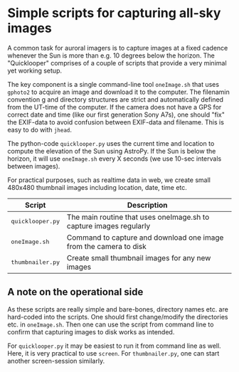 # Simple scripts for capturing all-sky images

A common task for auroral imagers is to capture images at a fixed cadence whenever the Sun is more than e.g. 10 degrees below the horizon. 
The "Quicklooper" comprises of a couple of scripts that provide a very minimal yet working setup.

The key component is a single command-line tool `oneImage.sh` that uses `gphoto2` to acquire an image and download it to the computer. 
The filenamin convention g and directory structures are strict and automatically defined from the UT-time of the computer.
If the camera does not have a GPS for correct date and time (like our first generation Sony A7s), one should "fix" the EXIF-data 
to avoid confusion between EXIF-data and filename. This is easy to do with `jhead`.

The python-code `quicklooper.py` uses the current time and location to compute the elevation of the Sun using AstroPy. If the Sun is below the horizon,
it will use `oneImage.sh` every X seconds (we use 10-sec intervals between images).

For practical purposes, such as realtime data in web, we create small 480x480 thumbnail images including location, date, time etc. 

| Script | Description |
| ------ | ----------- |
| <samp>quicklooper.py</samp> | The main routine that uses oneImage.sh to capture images regularly |
| <samp>oneImage.sh</samp> | Command to capture and download one image from the camera to disk |
| <samp>thumbnailer.py</samp> | Create small thumbnail images for any new images |

## A note on the operational side

As these scripts are really simple and bare-bones, directory names etc. are hard-coded into the scripts. One should first change/modify the directories etc. in `oneImage.sh`.
Then one can use the script from command line to confirm that capturing images to disk works as intended.

For `quicklooper.py` it may be easiest to run it from command line as well. Here, it is very practical to use `screen`. For `thumbnailer.py`, 
one can start another screen-session similarly.
